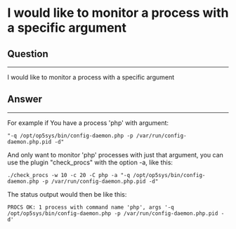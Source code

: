 # I would like to monitor a process with a specific argument

## Question

* * * * *

I would like to monitor a process with a specific argument

## Answer

* * * * *

For example if You have a process 'php' with argument:

    "-q /opt/op5sys/bin/config-daemon.php -p /var/run/config-daemon.php.pid -d"

And only want to monitor 'php' processes with just that argument, you can use the plugin "check\_procs" with the option -a, like this:

    ./check_procs -w 10 -c 20 -C php -a "-q /opt/op5sys/bin/config-daemon.php -p /var/run/config-daemon.php.pid -d"

The status output would then be like this:

    PROCS OK: 1 process with command name 'php', args '-q /opt/op5sys/bin/config-daemon.php -p /var/run/config-daemon.php.pid -d'
